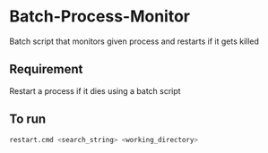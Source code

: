 # Batch-Process-Monitor
Batch script that monitors given process and restarts if it gets killed


## Requirement

Restart a process if it dies using a batch script

## To run

```bash
restart.cmd <search_string> <working_directory>
```
